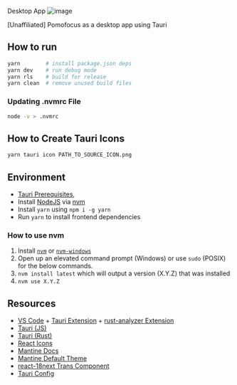 Desktop App
![image](https://user-images.githubusercontent.com/17474376/211546944-e49a7844-71d1-4376-9075-3a835335d158.png)

\[Unaffiliated] Pomofocus as a desktop app using Tauri

## How to run

```sh
yarn        # install package.json deps
yarn dev    # run debug mode
yarn rls    # build for release
yarn clean  # remove unused build files
```

### Updating .nvmrc File

```sh
node -v > .nvmrc
```

## How to Create Tauri Icons

```sh
yarn tauri icon PATH_TO_SOURCE_ICON.png
```

## Environment

- [Tauri Prerequisites](https://tauri.studio/docs/getting-started/prerequisites),
- Install [NodeJS](https://nodejs.org/en/) via [nvm](#how-to-use-nvm)
- Install `yarn` using `npm i -g yarn`
- Run `yarn` to install frontend dependencies

### How to use nvm

1. Install [`nvm`](https://github.com/nvm-sh/nvm) or [`nvm-windows`](https://github.com/coreybutler/nvm-windows/releases)
2. Open up an elevated command prompt (Windows) or use `sudo` (POSIX) for the below commands.
3. `nvm install latest` which will output a version (X.Y.Z) that was installed
4. `nvm use X.Y.Z`

## Resources

- [VS Code](https://code.visualstudio.com/) + [Tauri Extension](https://marketplace.visualstudio.com/items?itemName=tauri-apps.tauri-vscode) + [rust-analyzer Extension](https://marketplace.visualstudio.com/items?itemName=rust-lang.rust-analyzer)
- [Tauri (JS)](https://tauri.studio/docs/api/js/)
- [Tauri (Rust)](https://docs.rs/tauri/)
- [React Icons](https://react-icons.github.io/react-icons)
- [Mantine Docs](https://mantine.dev/pages/basics/)
- [Mantine Default Theme](https://github.com/mantinedev/mantine/blob/master/src/mantine-styles/src/theme/default-theme.ts)
- [react-18next Trans Component](https://react.i18next.com/latest/trans-component)
- [Tauri Config](https://tauri.app/v1/api/config)

